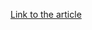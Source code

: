 [Link to the article](https://welivesecurity.com/2020/11/16/lazarus-supply-chain-attack-south-korea/)
